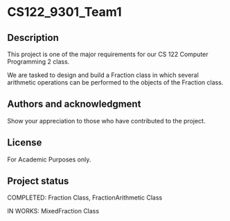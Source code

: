 # CS122_9301_Team1


## Description
This project is one of the major requirements for our CS 122 Computer Programming 2 class.

We are tasked to design and build a Fraction class in which several arithmetic operations can be performed to the objects of the Fraction class.

## Authors and acknowledgment
Show your appreciation to those who have contributed to the project.

## License
For Academic Purposes only.

## Project status
COMPLETED: Fraction Class, FractionArithmetic Class

IN WORKS: MixedFraction Class
